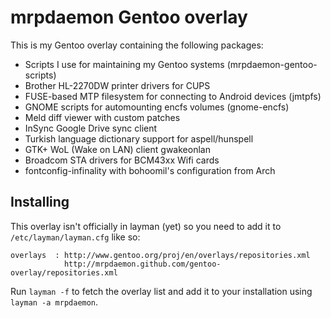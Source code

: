 mrpdaemon Gentoo overlay
========================

This is my Gentoo overlay containing the following packages:

* Scripts I use for maintaining my Gentoo systems (mrpdaemon-gentoo-scripts)
* Brother HL-2270DW printer drivers for CUPS
* FUSE-based MTP filesystem for connecting to Android devices (jmtpfs)
* GNOME scripts for automounting encfs volumes (gnome-encfs)
* Meld diff viewer with custom patches
* InSync Google Drive sync client
* Turkish language dictionary support for aspell/hunspell
* GTK+ WoL (Wake on LAN) client gwakeonlan
* Broadcom STA drivers for BCM43xx Wifi cards
* fontconfig-infinality with bohoomil's configuration from Arch

## Installing

This overlay isn't officially in layman (yet) so you need to add it to
`/etc/layman/layman.cfg` like so:

    overlays  : http://www.gentoo.org/proj/en/overlays/repositories.xml
                http://mrpdaemon.github.com/gentoo-overlay/repositories.xml

Run `layman -f` to fetch the overlay list and add it to your installation
using `layman -a mrpdaemon`.
